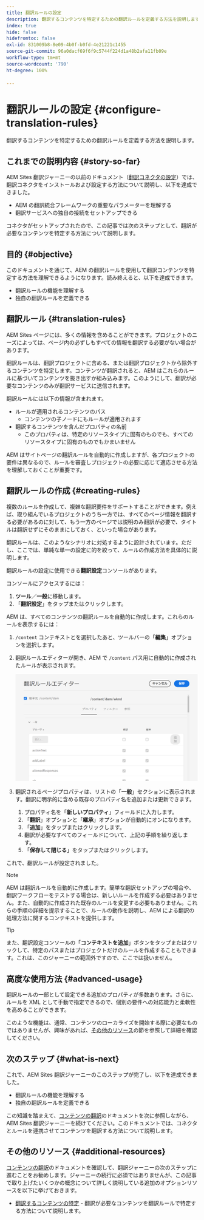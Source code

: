 ```yaml
---
title: 翻訳ルールの設定
description: 翻訳するコンテンツを特定するための翻訳ルールを定義する方法を説明します。
index: true
hide: false
hidefromtoc: false
exl-id: 831009b8-8e09-4b0f-b0fd-4e21221c1455
source-git-commit: 96a0dacf69f6f9c5744f224d1a48b2afa11fb09e
workflow-type: tm+mt
source-wordcount: '790'
ht-degree: 100%

---
```


# 翻訳ルールの設定 {#configure-translation-rules}

翻訳するコンテンツを特定するための翻訳ルールを定義する方法を説明します。

## これまでの説明内容 {#story-so-far}

AEM Sites 翻訳ジャーニーの以前のドキュメント（[翻訳コネクタの設定](configure-connector.md)）では、翻訳コネクタをインストールおよび設定する方法について説明し、以下を達成できました。

* AEM の翻訳統合フレームワークの重要なパラメーターを理解する
* 翻訳サービスへの独自の接続をセットアップできる

コネクタがセットアップされたので、この記事では次のステップとして、翻訳が必要なコンテンツを特定する方法について説明します。

## 目的 {#objective}

このドキュメントを通じて、AEM の翻訳ルールを使用して翻訳コンテンツを特定する方法を理解できるようになります。読み終えると、以下を達成できます。

* 翻訳ルールの機能を理解する
* 独自の翻訳ルールを定義できる

## 翻訳ルール {#translation-rules}

AEM Sites ページには、多くの情報を含めることができます。プロジェクトのニーズによっては、ページ内の必ずしもすべての情報を翻訳する必要がない場合があります。

翻訳ルールは、翻訳プロジェクトに含める、または翻訳プロジェクトから除外するコンテンツを特定します。コンテンツが翻訳されると、AEM はこれらのルールに基づいてコンテンツを抜き出すか組み込みます。このようにして、翻訳が必要なコンテンツのみが翻訳サービスに送信されます。

翻訳ルールには以下の情報が含まれます。

* ルールが適用されるコンテンツのパス
   * コンテンツの子ノードにもルールが適用されます
* 翻訳するコンテンツを含んだプロパティの名前
   * このプロパティは、特定のリソースタイプに固有のものでも、すべてのリソースタイプに固有のものでもかまいません

AEM はサイトページの翻訳ルールを自動的に作成しますが、各プロジェクトの要件は異なるので、ルールを審査しプロジェクトの必要に応じて適応させる方法を理解しておくことが重要です。

## 翻訳ルールの作成 {#creating-rules}

複数のルールを作成して、複雑な翻訳要件をサポートすることができます。例えば、取り組んでいるプロジェクトのうち一方では、すべてのページ情報を翻訳する必要があるのに対して、もう一方のページでは説明のみ翻訳が必要で、タイトルは翻訳せずにそのままにしておく、といった場合があります。

翻訳ルールは、このようなシナリオに対処するように設計されています。ただし、ここでは、単純な単一の設定に的を絞って、ルールの作成方法を具体的に説明します。

翻訳ルールの設定に使用できる&#x200B;**翻訳設定**&#x200B;コンソールがあります。

コンソールにアクセスするには：

1. **ツール**／**一般**&#x200B;に移動します。
1. 「**翻訳設定**」をタップまたはクリックします。

AEM は、すべてのコンテンツの翻訳ルールを自動的に作成します。これらのルールを表示するには：

1. `/content` コンテキストとを選択したあと、ツールバーの「**編集**」オプションを選択します。
1. 翻訳ルールエディターが開き、AEM で `/content` パス用に自動的に作成されたルールが表示されます。

   ![翻訳ルールエディター](assets/translation-rules-editor.png)

1. 翻訳されるページプロパティは、リストの「**一般**」セクションに表示されます。翻訳に明示的に含める既存のプロパティ名を追加または更新できます。
   1. プロパティ名を「**新しいプロパティ**」フィールドに入力します。
   1. 「**翻訳**」オプションと「**継承**」オプションが自動的にオンになります。
   1. 「**追加**」をタップまたはクリックします。
   1. 翻訳が必要なすべてのフィールドについて、上記の手順を繰り返します。
   1. 「**保存して閉じる**」をタップまたはクリックします。

これで、翻訳ルールが設定されました。

>[!NOTE]
>
>AEM は翻訳ルールを自動的に作成します。簡単な翻訳セットアップの場合や、翻訳ワークフローをテストする場合は、新しいルールを作成する必要はありません。また、自動的に作成された既存のルールを変更する必要もありません。これらの手順の詳細を提示することで、ルールの動作を説明し、AEM による翻訳の処理方法に関するコンテキストを提供します。

>[!TIP]
>
>また、翻訳設定コンソールの「**コンテキストを追加**」ボタンをタップまたはクリックして、特定のパスまたはプロジェクトだけのルールを作成することもできます。これは、このジャーニーの範囲外ですので、ここでは扱いません。

## 高度な使用方法 {#advanced-usage}

翻訳ルールの一部として設定できる追加のプロパティが多数あります。さらに、ルールを XML として手動で指定できるので、個別の要件への対応能力と柔軟性を高めることができます。

このような機能は、通常、コンテンツのローカライズを開始する際に必要なものではありませんが、興味があれば、[その他のリソース](#additional-resources)の節を参照して詳細を確認してください。

## 次のステップ {#what-is-next}

これで、AEM Sites 翻訳ジャーニーのこのステップが完了し、以下を達成できました。

* 翻訳ルールの機能を理解する
* 独自の翻訳ルールを定義できる

この知識を踏まえて、[コンテンツの翻訳](translate-content.md)のドキュメントを次に参照しながら、AEM Sites 翻訳ジャーニーを続けてください。このドキュメントでは、コネクタとルールを連携させてコンテンツを翻訳する方法について説明します。

## その他のリソース {#additional-resources}

[コンテンツの翻訳](translate-content.md)のドキュメントを確認して、翻訳ジャーニーの次のステップに進むことをお勧めします。ジャーニーの続行に必須ではありませんが、この記事で取り上げたいくつかの概念について詳しく説明している追加のオプションリソースを以下に挙げておきます。

* [翻訳するコンテンツの特定](/help/sites-cloud/administering/translation/rules.md) - 翻訳が必要なコンテンツを翻訳ルールで特定する方法について説明します。

